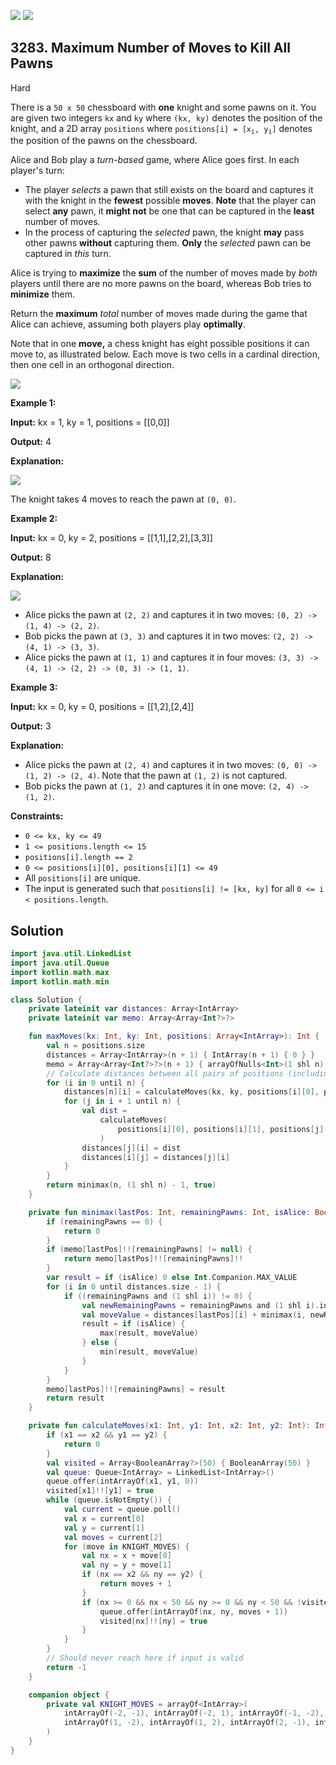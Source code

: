 [![](https://img.shields.io/github/stars/javadev/LeetCode-in-Kotlin?label=Stars&style=flat-square)](https://github.com/javadev/LeetCode-in-Kotlin)
[![](https://img.shields.io/github/forks/javadev/LeetCode-in-Kotlin?label=Fork%20me%20on%20GitHub%20&style=flat-square)](https://github.com/javadev/LeetCode-in-Kotlin/fork)

## 3283\. Maximum Number of Moves to Kill All Pawns

Hard

There is a `50 x 50` chessboard with **one** knight and some pawns on it. You are given two integers `kx` and `ky` where `(kx, ky)` denotes the position of the knight, and a 2D array `positions` where <code>positions[i] = [x<sub>i</sub>, y<sub>i</sub>]</code> denotes the position of the pawns on the chessboard.

Alice and Bob play a _turn-based_ game, where Alice goes first. In each player's turn:

*   The player _selects_ a pawn that still exists on the board and captures it with the knight in the **fewest** possible **moves**. **Note** that the player can select **any** pawn, it **might not** be one that can be captured in the **least** number of moves.
*   In the process of capturing the _selected_ pawn, the knight **may** pass other pawns **without** capturing them. **Only** the _selected_ pawn can be captured in _this_ turn.

Alice is trying to **maximize** the **sum** of the number of moves made by _both_ players until there are no more pawns on the board, whereas Bob tries to **minimize** them.

Return the **maximum** _total_ number of moves made during the game that Alice can achieve, assuming both players play **optimally**.

Note that in one **move,** a chess knight has eight possible positions it can move to, as illustrated below. Each move is two cells in a cardinal direction, then one cell in an orthogonal direction.

![](https://assets.leetcode.com/uploads/2024/08/01/chess_knight.jpg)

**Example 1:**

**Input:** kx = 1, ky = 1, positions = \[\[0,0]]

**Output:** 4

**Explanation:**

![](https://assets.leetcode.com/uploads/2024/08/16/gif3.gif)

The knight takes 4 moves to reach the pawn at `(0, 0)`.

**Example 2:**

**Input:** kx = 0, ky = 2, positions = \[\[1,1],[2,2],[3,3]]

**Output:** 8

**Explanation:**

**![](https://assets.leetcode.com/uploads/2024/08/16/gif4.gif)**

*   Alice picks the pawn at `(2, 2)` and captures it in two moves: `(0, 2) -> (1, 4) -> (2, 2)`.
*   Bob picks the pawn at `(3, 3)` and captures it in two moves: `(2, 2) -> (4, 1) -> (3, 3)`.
*   Alice picks the pawn at `(1, 1)` and captures it in four moves: `(3, 3) -> (4, 1) -> (2, 2) -> (0, 3) -> (1, 1)`.

**Example 3:**

**Input:** kx = 0, ky = 0, positions = \[\[1,2],[2,4]]

**Output:** 3

**Explanation:**

*   Alice picks the pawn at `(2, 4)` and captures it in two moves: `(0, 0) -> (1, 2) -> (2, 4)`. Note that the pawn at `(1, 2)` is not captured.
*   Bob picks the pawn at `(1, 2)` and captures it in one move: `(2, 4) -> (1, 2)`.

**Constraints:**

*   `0 <= kx, ky <= 49`
*   `1 <= positions.length <= 15`
*   `positions[i].length == 2`
*   `0 <= positions[i][0], positions[i][1] <= 49`
*   All `positions[i]` are unique.
*   The input is generated such that `positions[i] != [kx, ky]` for all `0 <= i < positions.length`.

## Solution

```kotlin
import java.util.LinkedList
import java.util.Queue
import kotlin.math.max
import kotlin.math.min

class Solution {
    private lateinit var distances: Array<IntArray>
    private lateinit var memo: Array<Array<Int?>?>

    fun maxMoves(kx: Int, ky: Int, positions: Array<IntArray>): Int {
        val n = positions.size
        distances = Array<IntArray>(n + 1) { IntArray(n + 1) { 0 } }
        memo = Array<Array<Int?>?>(n + 1) { arrayOfNulls<Int>(1 shl n) }
        // Calculate distances between all pairs of positions (including knight's initial position)
        for (i in 0 until n) {
            distances[n][i] = calculateMoves(kx, ky, positions[i][0], positions[i][1])
            for (j in i + 1 until n) {
                val dist =
                    calculateMoves(
                        positions[i][0], positions[i][1], positions[j][0], positions[j][1]
                    )
                distances[j][i] = dist
                distances[i][j] = distances[j][i]
            }
        }
        return minimax(n, (1 shl n) - 1, true)
    }

    private fun minimax(lastPos: Int, remainingPawns: Int, isAlice: Boolean): Int {
        if (remainingPawns == 0) {
            return 0
        }
        if (memo[lastPos]!![remainingPawns] != null) {
            return memo[lastPos]!![remainingPawns]!!
        }
        var result = if (isAlice) 0 else Int.Companion.MAX_VALUE
        for (i in 0 until distances.size - 1) {
            if ((remainingPawns and (1 shl i)) != 0) {
                val newRemainingPawns = remainingPawns and (1 shl i).inv()
                val moveValue = distances[lastPos][i] + minimax(i, newRemainingPawns, !isAlice)
                result = if (isAlice) {
                    max(result, moveValue)
                } else {
                    min(result, moveValue)
                }
            }
        }
        memo[lastPos]!![remainingPawns] = result
        return result
    }

    private fun calculateMoves(x1: Int, y1: Int, x2: Int, y2: Int): Int {
        if (x1 == x2 && y1 == y2) {
            return 0
        }
        val visited = Array<BooleanArray?>(50) { BooleanArray(50) }
        val queue: Queue<IntArray> = LinkedList<IntArray>()
        queue.offer(intArrayOf(x1, y1, 0))
        visited[x1]!![y1] = true
        while (queue.isNotEmpty()) {
            val current = queue.poll()
            val x = current[0]
            val y = current[1]
            val moves = current[2]
            for (move in KNIGHT_MOVES) {
                val nx = x + move[0]
                val ny = y + move[1]
                if (nx == x2 && ny == y2) {
                    return moves + 1
                }
                if (nx >= 0 && nx < 50 && ny >= 0 && ny < 50 && !visited[nx]!![ny]) {
                    queue.offer(intArrayOf(nx, ny, moves + 1))
                    visited[nx]!![ny] = true
                }
            }
        }
        // Should never reach here if input is valid
        return -1
    }

    companion object {
        private val KNIGHT_MOVES = arrayOf<IntArray>(
            intArrayOf(-2, -1), intArrayOf(-2, 1), intArrayOf(-1, -2), intArrayOf(-1, 2),
            intArrayOf(1, -2), intArrayOf(1, 2), intArrayOf(2, -1), intArrayOf(2, 1)
        )
    }
}
```